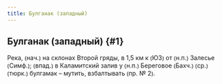 ```yaml
---
title: Булганак (западный)
---
```

## Булганак (западный) {#1}

Река, ⦅нач.⦆ на склонах Второй гряды, в 1,5 км к ⦅ЮЗ⦆ от ⦅н.п.⦆ Залесье ⦅Симф.⦆; ⦅впад.⦆ в Каламитский залив у ⦅н.п.⦆ Береговое ⦅Бахч.⦆ ⦅ср.⦆ ⦅тюрк.⦆ булгамак – мутить, взбалтывать ⦅пр. № 2⦆.
